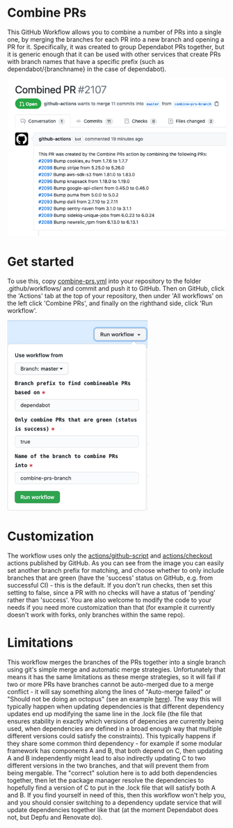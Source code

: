 # Combine PRs
This GitHub Workflow allows you to combine a number of PRs into a single one, by merging the branches for each PR into a new branch and opening a PR for it. Specifically, it was created to group Dependabot PRs together, but it is generic enough that it can be used with other services that create PRs with branch names that have a specific prefix (such as dependabot/{branchname} in the case of dependabot).

![Combined PR](/images/combined-pr.png?raw=true "Combined PR")

# Get started
To use this, copy [combine-prs.yml](combine-prs.yml) into your repository to the folder .github/workflows/ and commit and push it to GitHub. Then on GitHub, click the 'Actions' tab at the top of your repository, then under 'All workflows' on the left click 'Combine PRs', and finally on the righthand side, click 'Run workflow'.

![Run workflow](/images/run.png?raw=true "Run workflow")

# Customization
The workflow uses only the [actions/github-script](https://github.com/actions/github-script/) and [actions/checkout](https://github.com/actions/checkout/) actions published by GitHub. As you can see from the image you can easily set another branch prefix for matching, and choose whether to only include branches that are green (have the 'success' status on GitHub, e.g. from successful CI) - this is the default. If you don't run checks, then set this setting to false, since a PR with no checks will have a status of 'pending' rather than 'success'. You are also welcome to modify the code to your needs if you need more customization than that (for example it currently doesn't work with forks, only branches within the same repo).

# Limitations
This workflow merges the branches of the PRs together into a single branch using git's simple merge and automatic merge strategies. Unfortunately that means it has the same limitations as these merge strategies, so it will fail if two or more PRs have branches cannot be auto-merged due to a merge conflict - it will say something along the lines of "Auto-merge failed" or "Should not be doing an octopus" (see an example [here](https://github.com/hrvey/combine-prs-workflow/issues/2)). The way this will typically happen when updating dependencies is that different dependency updates end up modifying the same line in the .lock file (the file that ensures stability in exactly which versions of depencies are currently being used, when dependencies are defined in a broad enough way that multiple different versions could satisfy the constraints). This typically happens if they share some common third dependency - for example if some modular framework has components A and B, that both depend on C, then updating A and B independently might lead to also indirectly updating C to two different versions in the two branches, and that will prevent them from being mergable. The "correct" solution here is to add both dependencies together, then let the package manager resolve the dependencies to hopefully find a version of C to put in the .lock file that will satisfy both A and B. If you find yourself in need of this, then this workflow won't help you, and you should consier switching to a dependency update service that will update dependencies together like that (at the moment Dependabot does not, but Depfu and Renovate do).
